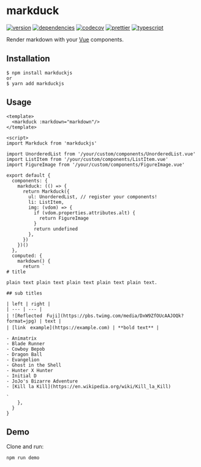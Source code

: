 # markduck

[![version](https://img.shields.io/npm/v/markduckjs.svg)](https://www.npmjs.com/package/markduckjs)
[![dependencies](https://david-dm.org/ymmooot/markduckjs/status.svg)](https://david-dm.org/ymmooot/markduckjs)
[![codecov](https://codecov.io/gh/ymmooot/markduck/branch/master/graph/badge.svg)](https://codecov.io/gh/ymmooot/markduck)
[![prettier](https://img.shields.io/badge/code_style-prettier-ff69b4.svg?style=shield)](https://github.com/prettier/prettier)
[![typescript](https://camo.githubusercontent.com/832d01092b0e822178475741271b049a2e27df13/68747470733a2f2f62616467656e2e6e65742f62616467652f2d2f547970655363726970742f626c75653f69636f6e3d74797065736372697074266c6162656c)](https://www.typescriptlang.org/docs/home.html)

Render markdown with your [Vue](https://github.com/vuejs/vue) components.

## Installation

```
$ npm install markduckjs
or
$ yarn add markduckjs
```

## Usage

```vue
<template>
  <markduck :markdown="markdown"/>
</template>

<script>
import Markduck from 'markduckjs'

import UnorderedList from '/your/custom/components/UnorderedList.vue'
import ListItem from '/your/custom/components/ListItem.vue'
import FigureImage from '/your/custom/components/FigureImage.vue'

export default {
  components: {
    markduck: (() => {
      return Markduck({
        ul: UnorderedList, // register your components!
        li: ListItem,
        img: (vdom) => {
          if (vdom.properties.attributes.alt) {
            return FigureImage
          }
          return undefined
        },
      })
    })()
  },
  computed: {
    markdown() {
      return `
# title

plain text plain text plain text plain text plain text.

## sub titles

| left | right |
| --- | --- |
| ![Reflected　Fuji](https://pbs.twimg.com/media/DxW9ZfOUcAAJOQk?format=jpg) | text |
| [link　example](https://example.com) | **bold text** |

- Animatrix
- Blade Runner
- Cowboy Bepob
- Dragon Ball
- Evangelion
- Ghost in the Shell
- Hunter X Hunter
- Initial D
- JoJo's Bizarre Adventure
- [Kill la Kill](https://en.wikipedia.org/wiki/Kill_la_Kill)

`
    },
  }
}
```

## Demo

Clone and run:

```bash
npm run demo
```
